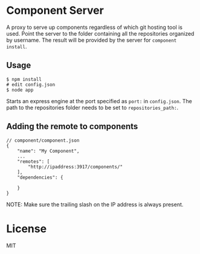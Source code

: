 # Component Server
A proxy to serve up components regardless of which git hosting tool is used. Point the server to the folder containing all the repositories organized by username. The result will be provided by the server for `component install`.

## Usage
    
    $ npm install
    # edit config.json
    $ node app

Starts an express engine at the port specified as `port:` in `config.json`. The path to the repositories folder needs to be set to `repositories_path:`.

## Adding the remote to components

    // component/component.json
    {
        "name": "My Component",
        ...
        "remotes": [
            "http://ipaddress:3917/components/"
        ],
        "dependencies": {

        }
    }

NOTE: Make sure the trailing slash on the IP address is always present.

# License
MIT
